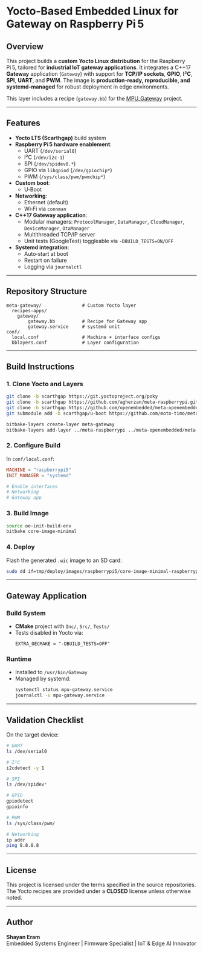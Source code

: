 # Yocto‑Based Embedded Linux for Gateway on Raspberry Pi 5

## Overview
This project builds a **custom Yocto Linux distribution** for the Raspberry Pi 5, tailored for **industrial IoT gateway applications**. It integrates a C++17 **Gateway** application (`Gateway`) with support for **TCP/IP sockets**, **GPIO**, **I²C**, **SPI**, **UART**, and **PWM**. The image is **production‑ready, reproducible, and systemd‑managed** for robust deployment in edge environments.

This layer includes a recipe (`gateway.bb`) for the [MPU_Gateway](https://github.com/ShayanEram/MPU_Gateway) project.

---

## Features
- **Yocto LTS (Scarthgap)** build system  
- **Raspberry Pi 5 hardware enablement**:
  - UART (`/dev/serial0`)
  - I²C (`/dev/i2c-1`)
  - SPI (`/dev/spidev0.*`)
  - GPIO via `libgpiod` (`/dev/gpiochip*`)
  - PWM (`/sys/class/pwm/pwmchip*`)
- **Custom boot**:
  - U‑Boot
- **Networking**:
  - Ethernet (default)
  - Wi‑Fi via `connman`
- **C++17 Gateway application**:
  - Modular managers: `ProtocolManager`, `DataManager`, `CloudManager`, `DeviceManager`, `OtaManager`
  - Multithreaded TCP/IP server
  - Unit tests (GoogleTest) toggleable via `-DBUILD_TESTS=ON/OFF`
- **Systemd integration**:
  - Auto‑start at boot
  - Restart on failure
  - Logging via `journalctl`

---

## Repository Structure
```
meta-gateway/               # Custom Yocto layer
  recipes-apps/
    gateway/
        gateway.bb          # Recipe for Gateway app
        gateway.service     # systemd unit
conf/
  local.conf                # Machine + interface configs
  bblayers.conf             # Layer configuration
```

---

## Build Instructions

### 1. Clone Yocto and Layers
```bash
git clone -b scarthgap https://git.yoctoproject.org/poky
git clone -b scarthgap https://github.com/agherzan/meta-raspberrypi.git
git clone -b scarthgap https://github.com/openembedded/meta-openembedded.git
git submodule add -b scarthgap/u-boot https://github.com/moto-timo/meta-lts-mixins.git meta-lts-mixins

bitbake-layers create-layer meta-gateway
bitbake-layers add-layer ../meta-raspberrypi ../meta-openembedded/meta-oe ../meta-gateway ../meta-lts-mixins
```

### 2. Configure Build
In `conf/local.conf`:
```conf
MACHINE = "raspberrypi5"
INIT_MANAGER = "systemd"

# Enable interfaces
# Networking
# Gateway app
```

### 3. Build Image
```bash
source oe-init-build-env
bitbake core-image-minimal
```

### 4. Deploy
Flash the generated `.wic` image to an SD card:
```bash
sudo dd if=tmp/deploy/images/raspberrypi5/core-image-minimal-raspberrypi5.wic of=/dev/sdX bs=4M status=progress
```

---

## Gateway Application

### Build System
- **CMake** project with `Inc/`, `Src/`, `Tests/`
- Tests disabled in Yocto via:
  ```bitbake
  EXTRA_OECMAKE = "-DBUILD_TESTS=OFF"
  ```

### Runtime
- Installed to `/usr/bin/Gateway`
- Managed by systemd:
  ```bash
  systemctl status mpu-gateway.service
  journalctl -u mpu-gateway.service
  ```

---

## Validation Checklist
On the target device:
```bash
# UART
ls /dev/serial0

# I²C
i2cdetect -y 1

# SPI
ls /dev/spidev*

# GPIO
gpiodetect
gpioinfo

# PWM
ls /sys/class/pwm/

# Networking
ip addr
ping 8.8.8.8
```

---

## License
This project is licensed under the terms specified in the source repositories. The Yocto recipes are provided under a **CLOSED** license unless otherwise noted.

---

## Author
**Shayan Eram**  
Embedded Systems Engineer | Firmware Specialist | IoT & Edge AI Innovator 